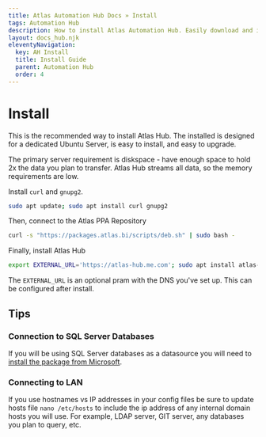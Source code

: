 ```yaml
---
title: Atlas Automation Hub Docs » Install
tags: Automation Hub
description: How to install Atlas Automation Hub. Easily download and install with our ppa through apt!
layout: docs_hub.njk
eleventyNavigation:
  key: AH Install
  title: Install Guide
  parent: Automation Hub
  order: 4
---
```



# Install

This is the recommended way to install Atlas Hub. The installed is designed for a dedicated Ubuntu Server, is easy to install, and easy to upgrade.

The primary server requirement is diskspace - have enough space to hold 2x the data you plan to transfer. Atlas Hub streams all data, so the memory requirements are low.

Install ``curl`` and ``gnupg2``.

```bash
sudo apt update; sudo apt install curl gnupg2
```

Then, connect to the Atlas PPA Repository

```bash
curl -s "https://packages.atlas.bi/scripts/deb.sh" | sudo bash -
```

Finally, install Atlas Hub

```bash
export EXTERNAL_URL='https://atlas-hub.me.com'; sudo apt install atlas-hub
```

The `EXTERNAL_URL` is an optional pram with the DNS you've set up. This can be configured after install.


## Tips

### Connection to SQL Server Databases

If you will be using SQL Server databases as a datasource you will need to [install the package from Microsoft](https://docs.microsoft.com/en-us/sql/connect/odbc/linux-mac/installing-the-microsoft-odbc-driver-for-sql-server?view=sql-server-ver15).


### Connecting to LAN

If you use hostnames vs IP addresses in your config files be sure to update hosts file ``nano /etc/hosts`` to include the ip address of any internal domain hosts you will use. For example, LDAP server, GIT server, any databases you plan to query, etc.
